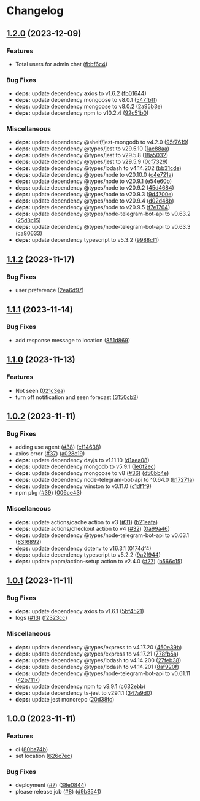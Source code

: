 # Changelog

## [1.2.0](https://github.com/eliranRP/surfForever/compare/v1.1.2...v1.2.0) (2023-12-09)


### Features

* Total users for admin chat ([fbbf6c4](https://github.com/eliranRP/surfForever/commit/fbbf6c4671cf458ab5eef0e2e1ce4084af24348d))


### Bug Fixes

* **deps:** update dependency axios to v1.6.2 ([fb01644](https://github.com/eliranRP/surfForever/commit/fb016448ecaa0e74192bb7bb1dec3484b0fd8f3e))
* **deps:** update dependency mongoose to v8.0.1 ([547fb1f](https://github.com/eliranRP/surfForever/commit/547fb1f6d6b01b6029cfe5a246e6dd82533062d7))
* **deps:** update dependency mongoose to v8.0.2 ([2a95b3e](https://github.com/eliranRP/surfForever/commit/2a95b3e1832a3711af00c61e26d85255def9fe5a))
* **deps:** update dependency npm to v10.2.4 ([92c51b0](https://github.com/eliranRP/surfForever/commit/92c51b07f041e506d794441a2ec64f31807f9316))


### Miscellaneous

* **deps:** update dependency @shelf/jest-mongodb to v4.2.0 ([95f7619](https://github.com/eliranRP/surfForever/commit/95f76194936eb291fd0ce3ba76a5dd2fdb465c16))
* **deps:** update dependency @types/jest to v29.5.10 ([1ac88aa](https://github.com/eliranRP/surfForever/commit/1ac88aafd8e3ded9950519338c30fb98fe40a6db))
* **deps:** update dependency @types/jest to v29.5.8 ([18a5032](https://github.com/eliranRP/surfForever/commit/18a503220bb41111eaaca4128b071d9f7b02a603))
* **deps:** update dependency @types/jest to v29.5.9 ([0cf7329](https://github.com/eliranRP/surfForever/commit/0cf7329472c493eef685264f285b8f857cd02aac))
* **deps:** update dependency @types/lodash to v4.14.202 ([bb31cde](https://github.com/eliranRP/surfForever/commit/bb31cde8f36d3d33d128d92c7f235c51538cd49f))
* **deps:** update dependency @types/node to v20.10.0 ([c4e721a](https://github.com/eliranRP/surfForever/commit/c4e721a7ff4863f1ba9497de3f7110edc7e5d992))
* **deps:** update dependency @types/node to v20.9.1 ([e54e60b](https://github.com/eliranRP/surfForever/commit/e54e60b9c6d007eb1e7e2f9f7465ef8916c9d3ce))
* **deps:** update dependency @types/node to v20.9.2 ([45d4684](https://github.com/eliranRP/surfForever/commit/45d4684c10063823f65d3f6ec7c7caf6b7eb0343))
* **deps:** update dependency @types/node to v20.9.3 ([9d4700e](https://github.com/eliranRP/surfForever/commit/9d4700e65fb120fb8280779a82ffe2cc06cbdd3e))
* **deps:** update dependency @types/node to v20.9.4 ([d02d48b](https://github.com/eliranRP/surfForever/commit/d02d48bbfa89ed33645d121f69f33d1c035a7683))
* **deps:** update dependency @types/node to v20.9.5 ([f7e1764](https://github.com/eliranRP/surfForever/commit/f7e1764074b634b16079f2897e794d237ce7410d))
* **deps:** update dependency @types/node-telegram-bot-api to v0.63.2 ([25d3c15](https://github.com/eliranRP/surfForever/commit/25d3c154d80abfe8ef498e488c8ce00c7d84e9c7))
* **deps:** update dependency @types/node-telegram-bot-api to v0.63.3 ([ca80633](https://github.com/eliranRP/surfForever/commit/ca806334c4b3861cdccfa07acc1736254f3ea853))
* **deps:** update dependency typescript to v5.3.2 ([9988cf1](https://github.com/eliranRP/surfForever/commit/9988cf16a1a57f722635b057d79332495be8f890))

## [1.1.2](https://github.com/eliranRP/surfForever/compare/v1.1.1...v1.1.2) (2023-11-17)


### Bug Fixes

* user preference ([2ea6d97](https://github.com/eliranRP/surfForever/commit/2ea6d9700885a3e8e3cf7bd37c1b57962edb076e))

## [1.1.1](https://github.com/eliranRP/surfForever/compare/v1.1.0...v1.1.1) (2023-11-14)


### Bug Fixes

* add response message to location ([851d869](https://github.com/eliranRP/surfForever/commit/851d869855d145f09326511b919f4e15e999ee00))

## [1.1.0](https://github.com/eliranRP/surfForever/compare/v1.0.2...v1.1.0) (2023-11-13)


### Features

* Not seen ([021c3ea](https://github.com/eliranRP/surfForever/commit/021c3eae7b49b3484056f59e75843f5954701471))
* turn off notification and seen forecast ([3150cb2](https://github.com/eliranRP/surfForever/commit/3150cb29f1bb940d9811a8966a39660f821b2b78))

## [1.0.2](https://github.com/eliranRP/surfForever/compare/v1.0.1...v1.0.2) (2023-11-11)


### Bug Fixes

* adding use agent ([#38](https://github.com/eliranRP/surfForever/issues/38)) ([cf14638](https://github.com/eliranRP/surfForever/commit/cf146381ca196d8d1cbef79f2e97094394d07114))
* axios error ([#37](https://github.com/eliranRP/surfForever/issues/37)) ([a028c19](https://github.com/eliranRP/surfForever/commit/a028c197943d103e42a0597870f0f5fc0f293997))
* **deps:** update dependency dayjs to v1.11.10 ([d1aea08](https://github.com/eliranRP/surfForever/commit/d1aea08e0bce4690bac022c5e68f0830171d28f2))
* **deps:** update dependency mongodb to v5.9.1 ([1e0f2ec](https://github.com/eliranRP/surfForever/commit/1e0f2ec39cc28606d1b4c3d46f432c03efd882f3))
* **deps:** update dependency mongoose to v8 ([#36](https://github.com/eliranRP/surfForever/issues/36)) ([d50bb4e](https://github.com/eliranRP/surfForever/commit/d50bb4ef1f12074450a261eb92be573af5936fb3))
* **deps:** update dependency node-telegram-bot-api to ^0.64.0 ([b17271a](https://github.com/eliranRP/surfForever/commit/b17271a206a0263f6e5e35bb6be63bf1943a8fe3))
* **deps:** update dependency winston to v3.11.0 ([c1df1f9](https://github.com/eliranRP/surfForever/commit/c1df1f97c0a3612009ecd94023ac4f03638e1502))
* npm pkg ([#39](https://github.com/eliranRP/surfForever/issues/39)) ([006ce43](https://github.com/eliranRP/surfForever/commit/006ce43460ad8dd79470042485ea51c515a2acac))


### Miscellaneous

* **deps:** update actions/cache action to v3 ([#31](https://github.com/eliranRP/surfForever/issues/31)) ([b21eafa](https://github.com/eliranRP/surfForever/commit/b21eafa05a7f9f1e53a16333fb47877aac65529b))
* **deps:** update actions/checkout action to v4 ([#32](https://github.com/eliranRP/surfForever/issues/32)) ([0a99a46](https://github.com/eliranRP/surfForever/commit/0a99a46e76aa5d7495218915c8915ee3e071e96a))
* **deps:** update dependency @types/node-telegram-bot-api to v0.63.1 ([83f6892](https://github.com/eliranRP/surfForever/commit/83f689262d4f29a5b8299eb9fd2d62e62da944b0))
* **deps:** update dependency dotenv to v16.3.1 ([0174df4](https://github.com/eliranRP/surfForever/commit/0174df4ab3236c489dc0ceeca44acf9d2117730f))
* **deps:** update dependency typescript to v5.2.2 ([9a2f944](https://github.com/eliranRP/surfForever/commit/9a2f9443158f51a8e72b1feb2fb9ee0d95b9de23))
* **deps:** update pnpm/action-setup action to v2.4.0 ([#27](https://github.com/eliranRP/surfForever/issues/27)) ([b566c15](https://github.com/eliranRP/surfForever/commit/b566c152378266e452dd34bc2919c3efb8b03d21))

## [1.0.1](https://github.com/eliranRP/surfForever/compare/v1.0.0...v1.0.1) (2023-11-11)


### Bug Fixes

* **deps:** update dependency axios to v1.6.1 ([5bf4521](https://github.com/eliranRP/surfForever/commit/5bf4521d6c248490e87a31deaf5cc7254c4e5d0b))
* logs ([#13](https://github.com/eliranRP/surfForever/issues/13)) ([f2323cc](https://github.com/eliranRP/surfForever/commit/f2323cc951824622ff98d8da8c66c48db08b0379))


### Miscellaneous

* **deps:** update dependency @types/express to v4.17.20 ([450e39b](https://github.com/eliranRP/surfForever/commit/450e39b556714368bbe56ff9d713d096e72e95ec))
* **deps:** update dependency @types/express to v4.17.21 ([778fb5a](https://github.com/eliranRP/surfForever/commit/778fb5a8ee1efe2fee3c3ccf4c884f9cf19a1113))
* **deps:** update dependency @types/lodash to v4.14.200 ([27feb38](https://github.com/eliranRP/surfForever/commit/27feb38a14ccb8670f52dbd463d9f8ac4c62e0cc))
* **deps:** update dependency @types/lodash to v4.14.201 ([8af920f](https://github.com/eliranRP/surfForever/commit/8af920f24a00343674a726e9fabf317e61119b39))
* **deps:** update dependency @types/node-telegram-bot-api to v0.61.11 ([42b7117](https://github.com/eliranRP/surfForever/commit/42b7117f627e6c4353acaf0736abdca873df5075))
* **deps:** update dependency npm to v9.9.1 ([c632ebb](https://github.com/eliranRP/surfForever/commit/c632ebba3243bf1995561e2b63e4913dabe35b2e))
* **deps:** update dependency ts-jest to v29.1.1 ([347a9d0](https://github.com/eliranRP/surfForever/commit/347a9d048ba8c7f42fbf08bde1da7ad094e70115))
* **deps:** update jest monorepo ([20d38fc](https://github.com/eliranRP/surfForever/commit/20d38fc59f39062c57abe94b5eb6606256b8aa85))

## 1.0.0 (2023-11-11)


### Features

* ci ([80ba74b](https://github.com/eliranRP/surfForever/commit/80ba74be78c35506113e2bb7a9fe4e9f044b6596))
* set location ([626c7ec](https://github.com/eliranRP/surfForever/commit/626c7ecc7c597734f361de1859d9df01b2920b4b))


### Bug Fixes

* deployment ([#7](https://github.com/eliranRP/surfForever/issues/7)) ([38e0844](https://github.com/eliranRP/surfForever/commit/38e0844a293876be744645004017a5a67f47c98e))
* please release job ([#8](https://github.com/eliranRP/surfForever/issues/8)) ([d9b3541](https://github.com/eliranRP/surfForever/commit/d9b35419e29234ba9d45df513ec2c3af1ece3cce))
